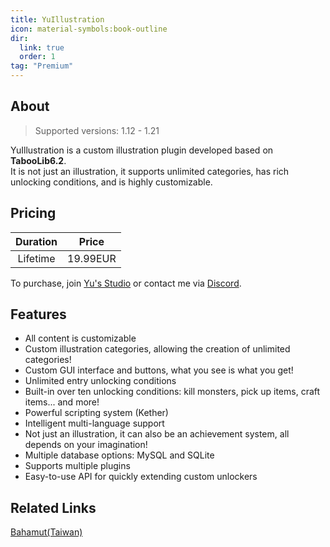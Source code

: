 ```yaml
---
title: YuIllustration
icon: material-symbols:book-outline
dir:
  link: true
  order: 1
tag: "Premium"
---
```


## About

> Supported versions: 1.12 - 1.21

YuIllustration is a custom illustration plugin developed based on **TabooLib6.2**.  
It is not just an illustration, it supports unlimited categories, has rich unlocking conditions, and is highly customizable.

## Pricing

| Duration | Price |
| :------: | :---: |
| Lifetime | 19.99EUR |

To purchase, join [Yu's Studio](https://discord.com/invite/SzPBHGttaR) or contact me via [Discord](https://discord.com/users/1092505635767205948).

## Features

- All content is customizable
- Custom illustration categories, allowing the creation of unlimited categories!
- Custom GUI interface and buttons, what you see is what you get!
- Unlimited entry unlocking conditions
- Built-in over ten unlocking conditions: kill monsters, pick up items, craft items... and more!
- Powerful scripting system (Kether)
- Intelligent multi-language support
- Not just an illustration, it can also be an achievement system, all depends on your imagination!
- Multiple database options: MySQL and SQLite
- Supports multiple plugins
- Easy-to-use API for quickly extending custom unlockers

## Related Links

[Bahamut(Taiwan)](https://forum.gamer.com.tw/C.php?bsn=18673&snA=201173)